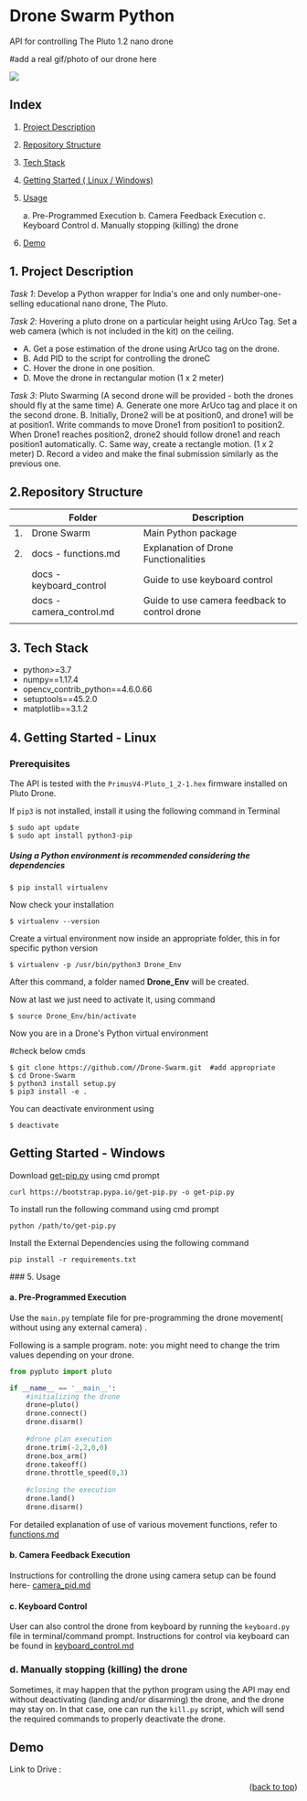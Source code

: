 
<div id="top"></div>

# Drone Swarm Python
API for controlling The Pluto 1.2 nano drone

#add a real  gif/photo of our drone here

[![](https://img.shields.io/badge/License-GPLv3-blue.svg)]()

<!-- TABLE OF CONTENTS (ADD ONCE SUBTOPICS START COMING TOGETHER)-->


## Index 
 
 

 1. <p><a href="#ProjD">Project Description</a></p>
 2. <p><a href="#RepoS">Repository Structure</a></p>
 3. <p><a href="#TechS">Tech Stack</a></p>
 4. <p><a href="#GetSL">Getting Started ( Linux / Windows) </a></p>
 5. <p><a href="#Usg">Usage</a></p>
	
	  a. Pre-Programmed Execution
	 b. Camera Feedback Execution
	 c. Keyboard Control
	 d. Manually stopping (killing) the drone

6. <p><a href="#ProjD">Demo</a></p>


 

<!-- PROJECT DESCRIPTION -->
<div id="ProjD"></div>

## 1. Project Description 

*Task 1*: 
Develop a Python wrapper for India's one and only number-one-selling educational nano drone, The Pluto.

*Task 2*: 
Hovering a pluto drone on a particular height using ArUco Tag. 
Set a web camera (which is not included in the kit) on the ceiling.
- A. Get a pose estimation of the drone using ArUco tag on the drone.
- B. Add PID to the script for controlling the droneC
- C. Hover the drone in one position.
- D. Move the drone in rectangular motion (1 x 2 meter)

*Task 3*: 
Pluto Swarming (A second drone will be provided - both the drones should fly
at the same time)
A. Generate one more ArUco tag and place it on the second drone.
B. Initially, Drone2 will be at position0, and drone1 will be at position1. Write
commands to move Drone1 from position1 to position2. When Drone1 reaches
position2, drone2 should follow drone1 and reach position1 automatically.
C. Same way, create a rectangle motion. (1 x 2 meter)
D. Record a video and make the final submission similarly as the previous one.


<div id="RepoS"></div>

## 2.Repository Structure 


|                |Folder                     |Description                     |
|----------------|-------------------------------|-----------------------------|
|1. | Drone Swarm        | Main Python package           |
|2. |docs - functions.md   | Explanation of Drone Functionalities|
|   |docs - keyboard_control  | Guide to use keyboard control|
|   |docs - camera_control.md | Guide to use camera feedback to control drone|
|| 

<div id="TechS"></div>

## 3. Tech Stack 

- python>=3.7
- numpy==1.17.4
- opencv_contrib_python==4.6.0.66
- setuptools==45.2.0
- matplotlib==3.1.2


<div id="GetSL"></div>

## 4. Getting Started - Linux

### Prerequisites

<!-- *Put setup instructions here.* -->

The API is tested with the ```PrimusV4-Pluto_1_2-1.hex``` firmware installed on Pluto Drone.

If ```pip3``` is not installed, install it using the following command in Terminal

```shell
$ sudo apt update
$ sudo apt install python3-pip
``` 

##### Using a Python environment is recommended considering the dependencies
```shell
$ pip install virtualenv
```
Now check your installation
```
$ virtualenv --version
```
Create a virtual environment now inside an appropriate folder,
this in for specific python version
```
$ virtualenv -p /usr/bin/python3 Drone_Env
```
After this command, a folder named  **Drone_Env**  will be created. 

Now at last we just need to activate it, using command
```
$ source Drone_Env/bin/activate
```
Now you are in a Drone's Python virtual environment

#check below cmds

```
$ git clone https://github.com//Drone-Swarm.git  #add appropriate
$ cd Drone-Swarm
$ python3 install setup.py
$ pip3 install -e .

```

You can deactivate environment using
```
$ deactivate 
```



<div id="GetSW"></div>

## Getting Started - **Windows**
Download [get-pip.py](https://bootstrap.pypa.io/get-pip.py) using cmd prompt
```
curl https://bootstrap.pypa.io/get-pip.py -o get-pip.py
```
To install run the following command using cmd prompt
```
python /path/to/get-pip.py
```
Install the External Dependencies using the following command 
```
pip install -r requirements.txt
```
<div id="Usg"></div>
### 5. Usage

#### a. Pre-Programmed Execution
<!-- *Explain API cmds here.... might need a more detailed version like (make another section for structure)* -->

Use the ```main.py``` template file for pre-programming the drone movement( without using any external camera) .<br> 

Following is a sample program.
note: you might need to change the trim values depending on your drone.
```python
from pypluto import pluto

if __name__ == '__main__':
	#initializing the drone
	drone=pluto()
	drone.connect()
	drone.disarm()
	
	#drone plan execution
	drone.trim(-2,2,0,0)
	drone.box_arm()
	drone.takeoff()
	drone.throttle_speed(0,3)
	
	#closing the execution
	drone.land()
	drone.disarm()

```

For detailed explanation of use of various movement functions, refer to [functions.md](https://github.com//Drone-Swarm/blob/main/docs/functions.md) <br>

#### b. Camera Feedback Execution

Instructions for controlling the drone using camera setup can be found here-
[camera_pid.md](https://github.com//Drone-Swarm/blob/main/docs/camera_pid.md)


#### c. Keyboard Control

User can also control the drone from keyboard by running the ```keyboard.py``` file in terminal/command prompt. 
Instructions for control via keyboard can be found in [keyboard_control.md](https://github.com//Drone-Swarm/blob/main/docs/keyboard_control.md)


### d. Manually stopping (killing) the drone

Sometimes, it may happen that the python program using the API may end without deactivating (landing and/or disarming) the drone, and the drone may stay on. In that case, one can run the ```kill.py``` script, which will send the required commands to properly deactivate the drone. 

<div id="Demo"></div>

## Demo

Link to Drive : 

<p align="right">(<a href="#top">back to top</a>)</p>

<div id="RoadM"></div>

